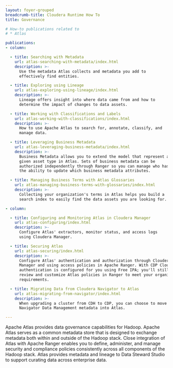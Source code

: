 ```yaml
---
layout: foyer-grouped
breadcrumb-title: Cloudera Runtime How To
title: Governance

# How-to publications related to
# * Atlas

publications:
- column:

  - title: Searching with Metadata
    url: atlas-searching-with-metadata/index.html
    description: >-
      Use the metadata Atlas collects and metadata you add to
      effectively find entities.

  - title: Exploring using Lineage
    url: atlas-exploring-using-lineage/index.html
    description: >-
      Lineage offers insight into where data came from and how to
      determine the impact of changes to data assets.

  - title: Working with Classifications and Labels
    url: atlas-working-with-classifications/index.html
    description: >-
      How to use Apache Atlas to search for, annotate, classify, and
      manage data.

  - title: Leveraging Business Metadata
    url: atlas-leveraging-business-metadata/index.html
    description: >-
      Business Metadata allows you to extend the model that represent a
      given asset type in Atlas. Sets of business metadata can be
      authorized independently through Ranger so you can manage who has
      the ability to update which business metadata attributes.

  - title: Managing Business Terms with Atlas Glossaries
    url: atlas-managing-business-terms-with-glossaries/index.html
    description: >-
      Collecting your organization's terms in Atlas helps you build a
      search index to easily find the data assets you are looking for.

- column:

  - title: Configuring and Monitoring Atlas in Cloudera Manager
    url: atlas-configuring/index.html
    description: >-
      Configure Atlas' extractors, monitor status, and access logs
      using Cloudera Manager.

  - title: Securing Atlas
    url: atlas-securing/index.html
    description: >-
      Configure Atlas' authentication and authorization through Cloudera
      Manager and using access policies in Apache Ranger. With CDP Cloud,
      authentication is configured for you using Free IPA; you'll still want to
      review and customize Atlas policies in Ranger to meet your organization's
      requirements.

  - title: Migrating Data from Cloudera Navigator to Atlas
    url: atlas-migrating-from-navigator/index.html
    description: >-
      When upgrading a cluster from CDH to CDP, you can choose to move your
      Navigator Data Management metadata into Atlas.

---
```


Apache Atlas provides data governance capabilities for Hadoop. Apache
Atlas serves as a common metadata store that is designed to exchange
metadata both within and outside of the Hadoop stack. Close integration
of Atlas with Apache Ranger enables you to define, administer, and
manage security and compliance policies consistently across all
components of the Hadoop stack. Atlas provides metadata and lineage to
Data Steward Studio to support curating data across enterprise data.
